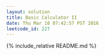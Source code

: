 ```yaml
---
layout: solution
title: Basic Calculator II
date: Thu Mar 10 07:42:57 PST 2016
leetcode_id: 227
---
```

{% include_relative README.md %}
